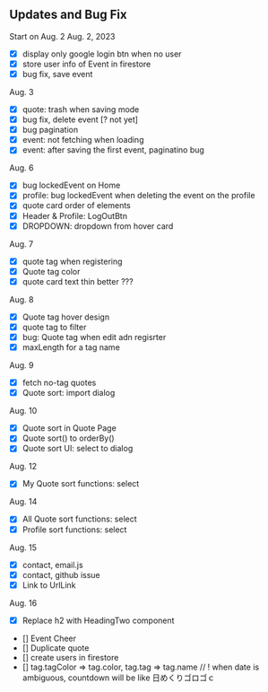 ## Updates and Bug Fix 
Start on Aug. 2
Aug. 2, 2023
- [x] display only google login btn when no user
- [x] store user info of Event in firestore
- [x] bug fix, save event

Aug. 3
- [x] quote: trash when saving mode
- [x] bug fix, delete event [? not yet]
- [x] bug pagination
- [x] event: not fetching when loading
- [x] event: after saving the first event, paginatino bug

Aug. 6
- [x] bug lockedEvent on Home
- [x] profile: bug lockedEvent when deleting the event on the profile 
- [x] quote card order of elements
- [x] Header & Profile: LogOutBtn
- [x] DROPDOWN: dropdown from hover card

Aug. 7
- [x] quote tag when registering 
- [x] Quote tag color
- [x] quote card text thin better ???

Aug. 8
- [x] Quote tag hover design
- [x] quote tag to filter
- [x] bug: Quote tag when edit adn regisrter
- [x] maxLength for a tag name

Aug. 9
- [x] fetch no-tag quotes
- [x] Quote sort: import dialog

Aug. 10
- [x] Quote sort in Quote Page
- [x] Quote sort() to orderBy()
- [x] Quote sort UI: select to dialog

Aug. 12
- [x] My Quote sort functions: select

Aug. 14
- [x] All Quote sort functions: select
- [x] Profile sort functions: select

Aug. 15
- [x] contact, email.js
- [x] contact, github issue
- [x] Link to UrlLink

Aug. 16
- [x] Replace h2 with HeadingTwo component

- [] Event Cheer
- [] Duplicate quote
- [] create users in firestore
- [] tag.tagColor => tag.color, tag.tag => tag.name
// ! when date is ambiguous, countdown will be like 日めくりゴロゴｃ
